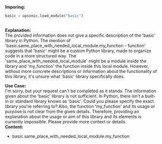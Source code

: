 <b class="custom_code_highlight_green">Imporing:</b><br>
```python
basic = upsonic.load_module("basic")
```
<br><b class="custom_code_highlight_green">Explanation:</b><br>The provided information does not give a specific description of the 'basic' library in Python. The mention of 'basic.same_place_with_needed_local_module.my_function - function' suggests that 'basic' might be a custom Python library, made to organize code in a more structured way. The 'same_place_with_needed_local_module' might be a module inside the library and 'my_function' the function inside this local module. However, without more concrete descriptions or information about the functionality of this library, it's unsure what 'basic' library specifically does.

<b class="custom_code_highlight_green">Use Case:</b><br>I'm sorry, but your request can't be completed as it stands. The information given about the 'basic' library is not sufficient. In Python, there isn't a built-in or standard library known as 'basic'. Could you please specify the exact library you're referring to? Also, the function 'my_function' and its usage or purpose is not clear from the given details. Therefore, providing an explanation about the usage or aim of this library and its elements is currently impossible. Please provide more context or details.
<br><b class="custom_code_highlight_green">Content:</b><br>
  - basic.same_place_with_needed_local_module.my_function
